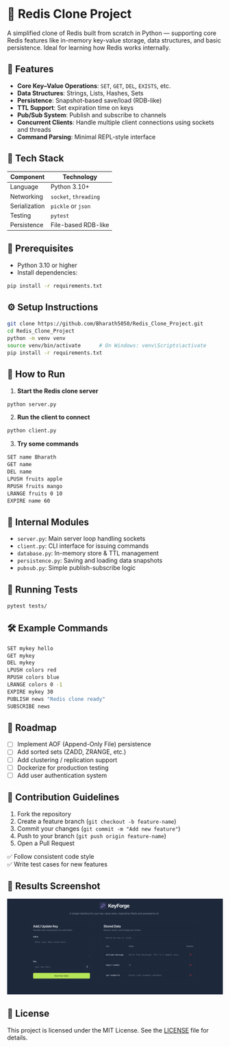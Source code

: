 # 🧠 Redis Clone Project

A simplified clone of Redis built from scratch in Python — supporting core Redis features like in-memory key-value storage, data structures, and basic persistence. Ideal for learning how Redis works internally.

## 🚀 Features

- **Core Key–Value Operations**: `SET`, `GET`, `DEL`, `EXISTS`, etc.
- **Data Structures**: Strings, Lists, Hashes, Sets
- **Persistence**: Snapshot-based save/load (RDB-like)
- **TTL Support**: Set expiration time on keys
- **Pub/Sub System**: Publish and subscribe to channels
- **Concurrent Clients**: Handle multiple client connections using sockets and threads
- **Command Parsing**: Minimal REPL-style interface

## 🧱 Tech Stack

| Component         | Technology           |
|------------------|----------------------|
| Language          | Python 3.10+         |
| Networking        | `socket`, `threading`|
| Serialization     | `pickle` or `json`   |
| Testing           | `pytest`             |
| Persistence       | File-based RDB-like  |

## 🔧 Prerequisites

- Python 3.10 or higher
- Install dependencies:
  
```bash
pip install -r requirements.txt
```

## ⚙️ Setup Instructions

```bash
git clone https://github.com/Bharath5050/Redis_Clone_Project.git
cd Redis_Clone_Project
python -m venv venv
source venv/bin/activate      # On Windows: venv\Scripts\activate
pip install -r requirements.txt
```

## 🚀 How to Run

1. **Start the Redis clone server**

```bash
python server.py
```

2. **Run the client to connect**

```bash
python client.py
```

3. **Try some commands**

```bash
SET name Bharath
GET name
DEL name
LPUSH fruits apple
RPUSH fruits mango
LRANGE fruits 0 10
EXPIRE name 60
```

## 🧠 Internal Modules

- `server.py`: Main server loop handling sockets
- `client.py`: CLI interface for issuing commands
- `database.py`: In-memory store & TTL management
- `persistence.py`: Saving and loading data snapshots
- `pubsub.py`: Simple publish-subscribe logic

## 🧪 Running Tests

```bash
pytest tests/
```

## 🛠 Example Commands

```bash
SET mykey hello
GET mykey
DEL mykey
LPUSH colors red
RPUSH colors blue
LRANGE colors 0 -1
EXPIRE mykey 30
PUBLISH news "Redis clone ready"
SUBSCRIBE news
```

## 🧭 Roadmap

- [ ] Implement AOF (Append-Only File) persistence
- [ ] Add sorted sets (ZADD, ZRANGE, etc.)
- [ ] Add clustering / replication support
- [ ] Dockerize for production testing
- [ ] Add user authentication system

## 🤝 Contribution Guidelines

1. Fork the repository
2. Create a feature branch (`git checkout -b feature-name`)
3. Commit your changes (`git commit -m "Add new feature"`)
4. Push to your branch (`git push origin feature-name`)
5. Open a Pull Request

✅ Follow consistent code style  
✅ Write test cases for new features

## 📸 Results Screenshot

![Results](https://github.com/Bharath5050/Redis_Clone_Project/blob/main/Output.png)


## 📄 License

This project is licensed under the MIT License. See the [LICENSE](LICENSE) file for details.
